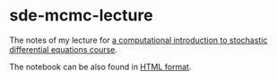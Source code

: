 # sde-mcmc-lecture
The notes of my lecture for [a computational introduction to stochastic differential equations course](https://github.com/spdes/computational-sde-intro-lecture).

The notebook can be also found in [HTML format](https://cagatayyildiz.github.io/notes/sde-lecture/).
